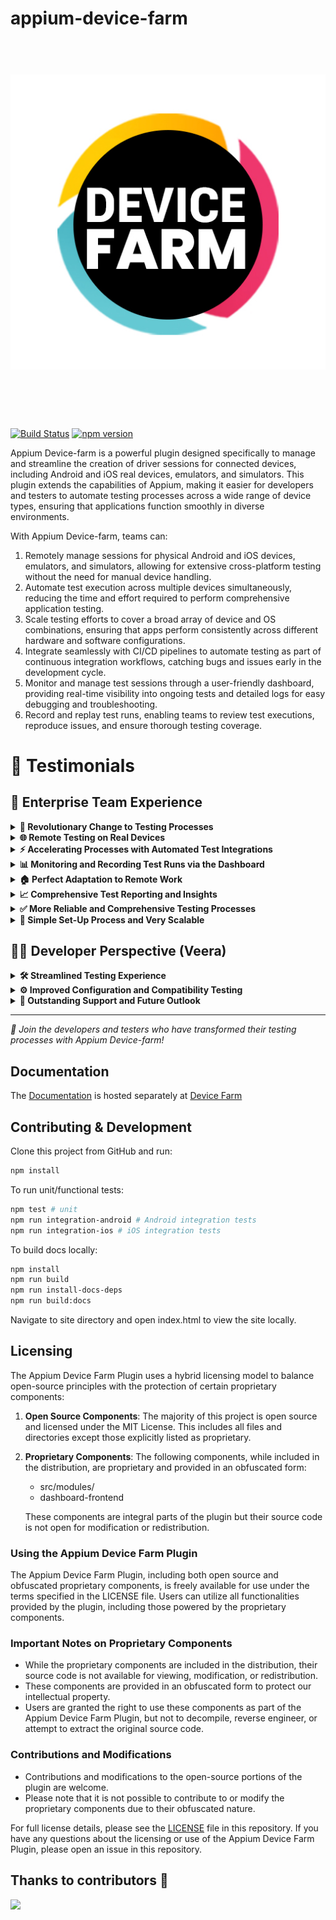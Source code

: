 # appium-device-farm

<h1 align="center">
	<br>
	<img src="assets/DeviceFarm-Logo.jpg" alt="DeviceFarm">
	<br>
	<br>
	<br>
</h1>

[![Build Status](https://dev.azure.com/saikrishna321/ATD/_apis/build/status/AppiumTestDistribution.appium-device-farm?branchName=main)](https://dev.azure.com/saikrishna321/ATD/_build/latest?definitionId=11&branchName=main) [![npm version](https://badge.fury.io/js/appium-device-farm.svg)](https://badge.fury.io/js/appium-device-farm)

Appium Device-farm is a powerful plugin designed specifically to manage and streamline the creation of driver sessions for connected devices, including Android and iOS real devices, emulators, and simulators. This plugin extends the capabilities of Appium, making it easier for developers and testers to automate testing processes across a wide range of device types, ensuring that applications function smoothly in diverse environments.

With Appium Device-farm, teams can:

1. Remotely manage sessions for physical Android and iOS devices, emulators, and simulators, allowing for extensive cross-platform testing without the need for manual device handling.
2. Automate test execution across multiple devices simultaneously, reducing the time and effort required to perform comprehensive application testing.
3. Scale testing efforts to cover a broad array of device and OS combinations, ensuring that apps perform consistently across different hardware and software configurations.
4. Integrate seamlessly with CI/CD pipelines to automate testing as part of continuous integration workflows, catching bugs and issues early in the development cycle.
5. Monitor and manage test sessions through a user-friendly dashboard, providing real-time visibility into ongoing tests and detailed logs for easy debugging and troubleshooting.
6. Record and replay test runs, enabling teams to review test executions, reproduce issues, and ensure thorough testing coverage.

# 🎯 Testimonials

## 🏢 Enterprise Team Experience

<details>
<summary><b>🚀 Revolutionary Change to Testing Processes</b></summary>

One of the biggest challenges we faced in our software development projects was testing the consistency of our applications across different devices and operating systems. Accessing physical devices with various hardware and software combinations was always difficult and costly. However, Appium Device-farm completely solved this issue by making our testing processes both faster and more comprehensive. This has allowed us to effortlessly scale our testing efforts as project demands grow, while still delivering high-quality releases.
</details>

<details>
<summary><b>🌐 Remote Testing on Real Devices</b></summary>

One of its greatest benefits is the ability to remotely test on real devices. Without the need to own physical devices, we can test our applications on devices around the world. This has been especially advantageous for our teams developing cross-platform applications (iOS, Android). Thanks to the wide variety of devices available, we can ensure that our software runs smoothly on every device in the market. Additionally, this feature has drastically reduced the time we spend setting up and maintaining test environments, freeing up resources to focus more on development and innovation.
</details>

<details>
<summary><b>⚡ Accelerating Processes with Automated Test Integrations</b></summary>

Automated test integrations have significantly sped up our processes as well. With Appium Device-farm's automated testing support, we can easily integrate tests into our continuous integration (CI) pipelines. This allows us to run automated tests across a broad range of devices immediately after code changes, reducing the manual testing load and identifying potential issues much earlier. Its seamless integration with our CI/CD workflows has improved our development cycle efficiency, ensuring faster release cycles without compromising quality.
</details>

<details>
<summary><b>📊 Monitoring and Recording Test Runs via the Dashboard</b></summary>

Thanks to Appium Device-farm's dashboard, we were able to monitor our automation test runs in real-time and even record them for later review. The detailed logs provided in the dashboard allowed us to resolve code errors quickly and with minimal effort. These monitoring and debugging capabilities have enabled our team to tackle issues more efficiently and provide rapid solutions.
</details>

<details>
<summary><b>🏠 Perfect Adaptation to Remote Work</b></summary>

Appium Device-farm has seamlessly adapted to our team's remote working setup. Developers and test engineers located in different cities and countries can perform their tests without being limited by device availability. This has not only sped up our workflow but also strengthened collaboration within the team. The ability to share test results and logs in real time has improved communication across the team, allowing for quicker troubleshooting and more efficient collaboration between developers and testers.
</details>

<details>
<summary><b>📈 Comprehensive Test Reporting and Insights</b></summary>

Another key feature that has been invaluable to our team is the detailed reporting and insights provided by Appium Device-farm. We can easily track the performance of our tests, identify potential bottlenecks, and analyze failures with clear, actionable data. This has allowed us to make informed decisions about where to focus our debugging efforts and has greatly improved visibility into the overall health of our applications.
</details>

<details>
<summary><b>✅ More Reliable and Comprehensive Testing Processes</b></summary>

Appium Device-farm has not only optimized our testing processes but also significantly improved the quality of our software. It has enabled our team to perform more reliable, comprehensive, and faster tests, ensuring that our applications are robust against all scenarios before reaching the end-users. With its extensive device coverage, automation capabilities, and user-friendly interface, Appium Device-farm has become an indispensable part of our development and testing workflow.
</details>

<details>
<summary><b>🚀 Simple Set-Up Process and Very Scalable</b></summary>
	
Appium Device Farm was instrumental in our transition from a third-party device farm service to a fully in-house setup. What we initially thought would be a lengthy, challenging process turned out to be remarkably smooth and efficient, taking less than two weeks instead of the expected month.

The setup is surprisingly straightforward — so much so that it almost feels too good to be true. The built-in dashboard provides an excellent interface for tracking and debugging sessions, and the hub/node topology enables easy scalability across multiple PCs, making it perfect for our growing needs.

I highly recommend Appium Device Farm to anyone looking to establish their own automated device farm. It’s a fantastic plugin that truly delivers!

</details>

## 👨‍💻 Developer Perspective (Veera)

<details>
<summary><b>🛠️ Streamlined Testing Experience</b></summary>

- ✨ Appium device farms makes both developer and testers life easy with the capability and features available.

- 🔄 Due to pandemic situations we are unable to test different applications on different devices but with the remote control feature we are able to test everything by keeping all devices connected in one place.

- 🔍 With the help of appium dashboard feature it makes life easy to identify, debug and fix the issues without keeping more effort.
</details>

<details>
<summary><b>⚙️ Improved Configuration and Compatibility Testing</b></summary>

- ⚡ Previously we are using appium start the server and stop the server for each test and it needs to build the configuration files runtime by checking ports available and all… but with the help of device farm able to configure the grid within minutes without facing any issues which reduces the more manual and monitoring effort.

- 🔄 With the help of apps feature we are able perform backward compatibility testing without doing any manual intervention just by passing automation name in the capacity with the help of appium device farm.
</details>

<details>
<summary><b>🤝 Outstanding Support and Future Outlook</b></summary>

The support and resources provided by the Appium device farm team were invaluable in getting things running smoothly. We're incredibly grateful for the dedication and hard work of the Appium device farm team, and we look forward to seeing the platform continue to evolve.
</details>

---
*💫 Join the developers and testers who have transformed their testing processes with Appium Device-farm!*

## Documentation

The [Documentation](https://devicefarm.org/) is hosted separately at
[Device Farm](https://devicefarm.org/)

## Contributing & Development

Clone this project from GitHub and run:

```bash
npm install
```

To run unit/functional tests:

```bash
npm test # unit
npm run integration-android # Android integration tests
npm run integration-ios # iOS integration tests
```

To build docs locally:

```bash
npm install
npm run build
npm run install-docs-deps
npm run build:docs
```

Navigate to site directory and open index.html to view the site locally.

## Licensing

The Appium Device Farm Plugin uses a hybrid licensing model to balance open-source principles with the protection of certain proprietary components:

1. **Open Source Components**:
   The majority of this project is open source and licensed under the MIT License. This includes all files and directories except those explicitly listed as proprietary.

2. **Proprietary Components**:
   The following components, while included in the distribution, are proprietary and provided in an obfuscated form:

   - src/modules/
   - dashboard-frontend

   These components are integral parts of the plugin but their source code is not open for modification or redistribution.

### Using the Appium Device Farm Plugin

The Appium Device Farm Plugin, including both open source and obfuscated proprietary components, is freely available for use under the terms specified in the LICENSE file. Users can utilize all functionalities provided by the plugin, including those powered by the proprietary components.

### Important Notes on Proprietary Components

- While the proprietary components are included in the distribution, their source code is not available for viewing, modification, or redistribution.
- These components are provided in an obfuscated form to protect our intellectual property.
- Users are granted the right to use these components as part of the Appium Device Farm Plugin, but not to decompile, reverse engineer, or attempt to extract the original source code.

### Contributions and Modifications

- Contributions and modifications to the open-source portions of the plugin are welcome.
- Please note that it is not possible to contribute to or modify the proprietary components due to their obfuscated nature.

For full license details, please see the [LICENSE](LICENSE) file in this repository. If you have any questions about the licensing or use of the Appium Device Farm Plugin, please open an issue in this repository.

## Thanks to contributors 💙

<a href="https://github.com/AppiumTestDistribution/appium-device-farm/graphs/contributors">
  <img src="https://contrib.rocks/image?repo=AppiumTestDistribution/appium-device-farm" />
</a>
